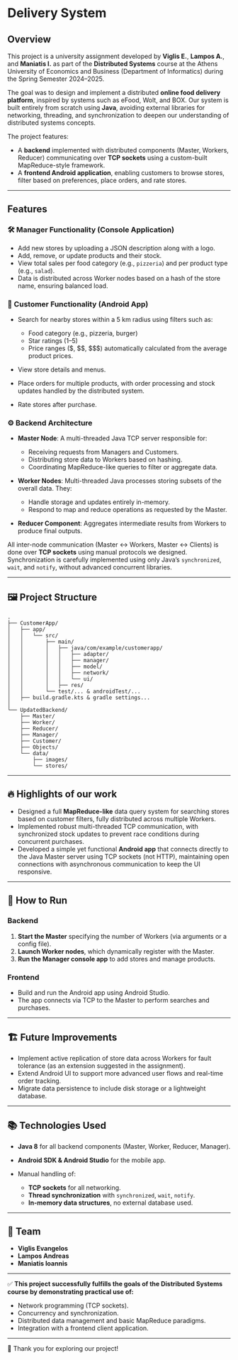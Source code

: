 # Delivery System

## Overview

This project is a university assignment developed by **Viglis E.**, **Lampos A.**, and **Maniatis I.** as part of the **Distributed Systems** course at the Athens University of Economics and Business (Department of Informatics) during the Spring Semester 2024–2025.

The goal was to design and implement a distributed **online food delivery platform**, inspired by systems such as eFood, Wolt, and BOX. Our system is built entirely from scratch using **Java**, avoiding external libraries for networking, threading, and synchronization to deepen our understanding of distributed systems concepts.

The project features:

* A **backend** implemented with distributed components (Master, Workers, Reducer) communicating over **TCP sockets** using a custom-built MapReduce-style framework.
* A **frontend Android application**, enabling customers to browse stores, filter based on preferences, place orders, and rate stores.

---

## Features

### 🛠 Manager Functionality (Console Application)

* Add new stores by uploading a JSON description along with a logo.
* Add, remove, or update products and their stock.
* View total sales per food category (e.g., `pizzeria`) and per product type (e.g., `salad`).
* Data is distributed across Worker nodes based on a hash of the store name, ensuring balanced load.

### 🍔 Customer Functionality (Android App)

* Search for nearby stores within a 5 km radius using filters such as:

  * Food category (e.g., pizzeria, burger)
  * Star ratings (1–5)
  * Price ranges (\$, \$\$, \$\$\$) automatically calculated from the average product prices.
* View store details and menus.
* Place orders for multiple products, with order processing and stock updates handled by the distributed system.
* Rate stores after purchase.

### ⚙️ Backend Architecture

* **Master Node**: A multi-threaded Java TCP server responsible for:

  * Receiving requests from Managers and Customers.
  * Distributing store data to Workers based on hashing.
  * Coordinating MapReduce-like queries to filter or aggregate data.
* **Worker Nodes**: Multi-threaded Java processes storing subsets of the overall data. They:

  * Handle storage and updates entirely in-memory.
  * Respond to map and reduce operations as requested by the Master.
* **Reducer Component**: Aggregates intermediate results from Workers to produce final outputs.

All inter-node communication (Master ↔ Workers, Master ↔ Clients) is done over **TCP sockets** using manual protocols we designed. Synchronization is carefully implemented using only Java’s `synchronized`, `wait`, and `notify`, without advanced concurrent libraries.

---

## 🖼 Project Structure

```
.
├── CustomerApp/
│   ├── app/
│   │   └── src/
│   │       ├── main/
│   │       │   ├── java/com/example/customerapp/
│   │       │   │   ├── adapter/
│   │       │   │   ├── manager/
│   │       │   │   ├── model/
│   │       │   │   ├── network/
│   │       │   │   └── ui/
│   │       │   ├── res/
│   │       └── test/... & androidTest/...
│   ├── build.gradle.kts & gradle settings...
│
└── UpdatedBackend/
    ├── Master/
    ├── Worker/
    ├── Reducer/
    ├── Manager/
    ├── Customer/
    ├── Objects/
    └── data/
        ├── images/
        └── stores/
```

---

## 🔥 Highlights of our work

* Designed a full **MapReduce-like** data query system for searching stores based on customer filters, fully distributed across multiple Workers.
* Implemented robust multi-threaded TCP communication, with synchronized stock updates to prevent race conditions during concurrent purchases.
* Developed a simple yet functional **Android app** that connects directly to the Java Master server using TCP sockets (not HTTP), maintaining open connections with asynchronous communication to keep the UI responsive.

---

## 🚀 How to Run

### Backend

1. **Start the Master** specifying the number of Workers (via arguments or a config file).
2. **Launch Worker nodes**, which dynamically register with the Master.
3. **Run the Manager console app** to add stores and manage products.

### Frontend

* Build and run the Android app using Android Studio.
* The app connects via TCP to the Master to perform searches and purchases.

---

## 🏗 Future Improvements

* Implement active replication of store data across Workers for fault tolerance (as an extension suggested in the assignment).
* Extend Android UI to support more advanced user flows and real-time order tracking.
* Migrate data persistence to include disk storage or a lightweight database.

---

## 📚 Technologies Used

* **Java 8** for all backend components (Master, Worker, Reducer, Manager).
* **Android SDK & Android Studio** for the mobile app.
* Manual handling of:

  * **TCP sockets** for all networking.
  * **Thread synchronization** with `synchronized`, `wait`, `notify`.
  * **In-memory data structures**, no external database used.

---

## 👥 Team

* **Viglis Evangelos**
* **Lampos Andreas**
* **Maniatis Ioannis**

---

✅ **This project successfully fulfills the goals of the Distributed Systems course by demonstrating practical use of:**

* Network programming (TCP sockets).
* Concurrency and synchronization.
* Distributed data management and basic MapReduce paradigms.
* Integration with a frontend client application.

---

🎉 Thank you for exploring our project!

